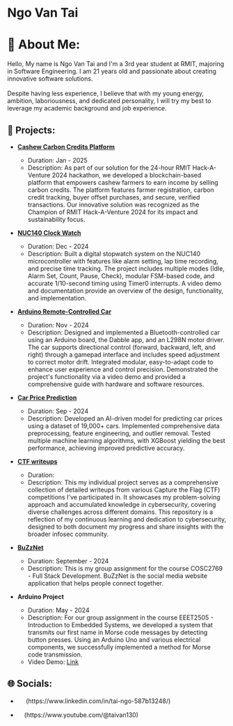 # Ngo Van Tai

# 💫 About Me:

Hello, My name is Ngo Van Tai and I'm a 3rd year student at RMIT, majoring in Software Engineering. I am 21 years old and passionate about creating innovative software solutions. <br><br>Despite having less experience, I believe that with my young energy, ambition, laboriousness, and dedicated personality, I will try my best to leverage my academic background and job experience.

## 🎯 Projects:

- **[Cashew Carbon Credits Platform](https://github.com/TaiVanNgo/yourSDGSolver)**
  - Duration: Jan - 2025
  - Description: As part of our solution for the 24-hour RMIT Hack-A-Venture 2024 hackathon, we developed a blockchain-based platform that empowers cashew farmers to earn income by selling carbon credits. The platform features farmer registration, carbon credit tracking, buyer offset purchases, and secure, verified transactions. Our innovative solution was recognized as the Champion of RMIT Hack-A-Venture 2024 for its impact and sustainability focus.

- **[NUC140 Clock Watch](https://github.com/TaiVanNgo/Clock-Watch-NUC140)**
  - Duration: Dec - 2024
  - Description: Built a digital stopwatch system on the NUC140 microcontroller with features like alarm setting, lap time recording, and precise time tracking. The project includes multiple modes (Idle, Alarm Set, Count, Pause, Check), modular FSM-based code, and accurate 1/10-second timing using Timer0 interrupts. A video demo and documentation provide an overview of the design, functionality, and implementation.
  
- **[Arduino Remote-Controlled Car](https://github.com/TaiVanNgo/remote-controlled-car)**
  - Duration: Nov - 2024
  - Description: Designed and implemented a Bluetooth-controlled car using an Arduino board, the Dabble app, and an L298N motor driver. The car supports directional control (forward, backward, left, and right) through a gamepad interface and includes speed adjustment to correct motor drift. Integrated modular, easy-to-adapt code to enhance user experience and control precision. Demonstrated the project's functionality via a video demo and provided a comprehensive guide with hardware and software resources.

- **[Car Price Prediction](https://github.com/TaiVanNgo/Car-Price-Prediction)**
  - Duration: Sep - 2024
  - Description: Developed an AI-driven model for predicting car prices using a dataset of 19,000+ cars. Implemented comprehensive data preprocessing, feature engineering, and outlier removal. Tested multiple machine learning algorithms, with XGBoost yielding the best performance, achieving improved predictive accuracy.

- **[CTF writeups](https://github.com/TaiVanNgo/CTF-Write-up)**

  - Duration: 
  - Description: This my individual project serves as a comprehensive collection of detailed writeups from various Capture the Flag (CTF) competitions I've participated in. It showcases my problem-solving approach and accumulated knowledge in cybersecurity, covering diverse challenges across different domains. This repository is a reflection of my continuous learning and dedication to cybersecurity, designed to both document my progress and share insights with the broader infosec community.

- **[BuZzNet](https://github.com/lluciiiia/COSC2769_Full_Stack_Development_Group_Assignment)**

  - Duration: September - 2024
  - Description: This is my group assignment for the course COSC2769 - Full Stack Development. BuZzNet is the social media website application that helps people connect together.

- **Arduino Project**
  - Duration: May - 2024
  - Description: For our group assignment in the course EEET2505 - Introduction to Embedded Systems, we developed a system that transmits our first name in Morse code messages by detecting button presses. Using an Arduino Uno and various electrical components, we successfully implemented a method for Morse code transmission.
  - Video Demo: [Link](https://www.youtube.com/watch?v=jVnXqrdLF7U)

<!-- - **[Bank Time Application](https://github.com/Kyle8Bits/SED_BankTimeApplication)**
  - Duration:  -->

## 🌐 Socials:

- <p><a href="https://www.linkedin.com/in/tai-ngo-587b13248/" target="_blank"><img src="https://skillicons.dev/icons?i=linkedin" width="15px" /></a> (https://www.linkedin.com/in/tai-ngo-587b13248/)</p>
- <p><a href="https://www.youtube.com/@taivan130" target="_blank"><img src="https://upload.wikimedia.org/wikipedia/commons/thumb/4/42/YouTube_icon_%282013-2017%29.png/512px-YouTube_icon_%282013-2017%29.png" width="15px" /></a>(https://www.youtube.com/@taivan130)</p>

